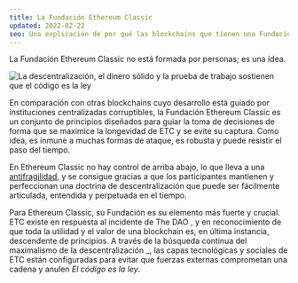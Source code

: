 ```yaml
---
title: La Fundación Ethereum Classic
updated: 2022-02-22
seo: Una explicación de por qué las blockchains que tienen una Fundación basada en ideas y principios son mucho más poderosas que las que están hechas de personas.
---
```


La Fundación Ethereum Classic no está formada por personas; es una idea.

![La descentralización, el dinero sólido y la prueba de trabajo sostienen que el código es la ley](../../../src/images/foundation.png)

En comparación con otras blockchains cuyo desarrollo está guiado por instituciones centralizadas corruptibles, la Fundación Ethereum Classic es un conjunto de principios diseñados para guiar la toma de decisiones de forma que se maximice la longevidad de ETC y se evite su captura. Como idea, es inmune a muchas formas de ataque, es robusta y puede resistir el paso del tiempo.

En Ethereum Classic no hay control de arriba abajo, lo que lleva a una [antifragilidad](https://en.wikipedia.org/wiki/Antifragility), y se consigue gracias a que los participantes mantienen y perfeccionan una doctrina de descentralización que puede ser fácilmente articulada, entendida y perpetuada en el tiempo.

Para Ethereum Classic, su Fundación es su elemento más fuerte y crucial. ETC existe en respuesta al incidente de The DAO [](/why-classic/genesis), y en reconocimiento de que toda la utilidad y el valor de una blockchain es, en última instancia, descendente de principios. </em>A través de la búsqueda continua [](/why-classic/decentralism) del maximalismo de la descentralización _, las capas tecnológicas y sociales de ETC están configuradas para evitar que fuerzas externas comprometan una cadena y anulen _El código es la ley_.</p>
